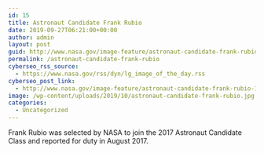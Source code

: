```yaml
---
id: 15
title: Astronaut Candidate Frank Rubio
date: 2019-09-27T06:21:00+00:00
author: admin
layout: post
guid: http://www.nasa.gov/image-feature/astronaut-candidate-frank-rubio-1
permalink: /astronaut-candidate-frank-rubio
cyberseo_rss_source:
  - https://www.nasa.gov/rss/dyn/lg_image_of_the_day.rss
cyberseo_post_link:
  - http://www.nasa.gov/image-feature/astronaut-candidate-frank-rubio-1
image: /wp-content/uploads/2019/10/astronaut-candidate-frank-rubio.jpg
categories:
  - Uncategorized
---
```

Frank Rubio was selected by NASA to join the 2017 Astronaut Candidate Class and reported for duty in August 2017.